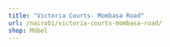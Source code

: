 ```yaml
---
title: "Victoria Courts- Mombasa Road"
url: /nairobi/victoria-courts-mombasa-road/
shop: Möbel
---
```

